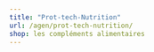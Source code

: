 ```yaml
---
title: "Prot-tech-Nutrition"
url: /agen/prot-tech-nutrition/
shop: les compléments alimentaires
---
```

